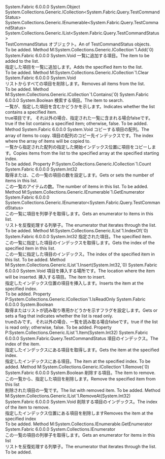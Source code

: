 <Type Name="TestCommandStatusList" FullName="System.Fabric.Query.TestCommandStatusList">
  <TypeSignature Language="C#" Value="public sealed class TestCommandStatusList : System.Collections.Generic.ICollection&lt;System.Fabric.Query.TestCommandStatus&gt;, System.Collections.Generic.IEnumerable&lt;System.Fabric.Query.TestCommandStatus&gt;, System.Collections.Generic.IList&lt;System.Fabric.Query.TestCommandStatus&gt;" />
  <TypeSignature Language="ILAsm" Value=".class public auto ansi sealed beforefieldinit TestCommandStatusList extends System.Object implements class System.Collections.Generic.ICollection`1&lt;class System.Fabric.Query.TestCommandStatus&gt;, class System.Collections.Generic.IEnumerable`1&lt;class System.Fabric.Query.TestCommandStatus&gt;, class System.Collections.Generic.IList`1&lt;class System.Fabric.Query.TestCommandStatus&gt;, class System.Collections.IEnumerable" />
  <TypeSignature Language="DocId" Value="T:System.Fabric.Query.TestCommandStatusList" />
  <TypeSignature Language="VB.NET" Value="Public NotInheritable Class TestCommandStatusList&#xA;Implements ICollection(Of TestCommandStatus), IEnumerable(Of TestCommandStatus), IList(Of TestCommandStatus)" />
  <TypeSignature Language="F#" Value="type TestCommandStatusList = class&#xA;    interface IList&lt;TestCommandStatus&gt;&#xA;    interface ICollection&lt;TestCommandStatus&gt;&#xA;    interface seq&lt;TestCommandStatus&gt;&#xA;    interface IEnumerable" />
  <AssemblyInfo>
    <AssemblyName>System.Fabric</AssemblyName>
    <AssemblyVersion>6.0.0.0</AssemblyVersion>
  </AssemblyInfo>
  <Base>
    <BaseTypeName>System.Object</BaseTypeName>
  </Base>
  <Interfaces>
    <Interface>
      <InterfaceName>System.Collections.Generic.ICollection&lt;System.Fabric.Query.TestCommandStatus&gt;</InterfaceName>
    </Interface>
    <Interface>
      <InterfaceName>System.Collections.Generic.IEnumerable&lt;System.Fabric.Query.TestCommandStatus&gt;</InterfaceName>
    </Interface>
    <Interface>
      <InterfaceName>System.Collections.Generic.IList&lt;System.Fabric.Query.TestCommandStatus&gt;</InterfaceName>
    </Interface>
  </Interfaces>
  <Docs>
    <summary>
            <span data-ttu-id="f3725-101"><see cref="T:System.Collections.Generic.IList`1" /> TestCommandStatus オブジェクト。</span><span class="sxs-lookup"><span data-stu-id="f3725-101">An <see cref="T:System.Collections.Generic.IList`1" /> of TestCommandStatus objects.</span></span>
            </summary>
    <remarks>To be added.</remarks>
  </Docs>
  <Members>
    <Member MemberName="Add">
      <MemberSignature Language="C#" Value="public void Add (System.Fabric.Query.TestCommandStatus item);" />
      <MemberSignature Language="ILAsm" Value=".method public hidebysig newslot virtual instance void Add(class System.Fabric.Query.TestCommandStatus item) cil managed" />
      <MemberSignature Language="DocId" Value="M:System.Fabric.Query.TestCommandStatusList.Add(System.Fabric.Query.TestCommandStatus)" />
      <MemberSignature Language="VB.NET" Value="Public Sub Add (item As TestCommandStatus)" />
      <MemberSignature Language="F#" Value="abstract member Add : System.Fabric.Query.TestCommandStatus -&gt; unit&#xA;override this.Add : System.Fabric.Query.TestCommandStatus -&gt; unit" Usage="testCommandStatusList.Add item" />
      <MemberType>Method</MemberType>
      <Implements>
        <InterfaceMember>M:System.Collections.Generic.ICollection`1.Add(`0)</InterfaceMember>
      </Implements>
      <AssemblyInfo>
        <AssemblyName>System.Fabric</AssemblyName>
        <AssemblyVersion>6.0.0.0</AssemblyVersion>
      </AssemblyInfo>
      <ReturnValue>
        <ReturnType>System.Void</ReturnType>
      </ReturnValue>
      <Parameters>
        <Parameter Name="item" Type="System.Fabric.Query.TestCommandStatus" />
      </Parameters>
      <Docs>
        <param name="item">
          <para><span data-ttu-id="f3725-102">一覧に追加する項目。</span><span class="sxs-lookup"><span data-stu-id="f3725-102">The item to be added to the list.</span></span></para>
        </param>
        <summary>
          <para><span data-ttu-id="f3725-103">指定した項目を一覧に追加します。</span><span class="sxs-lookup"><span data-stu-id="f3725-103">Adds the specified item to the list.</span></span></para>
        </summary>
        <remarks>To be added.</remarks>
      </Docs>
    </Member>
    <Member MemberName="Clear">
      <MemberSignature Language="C#" Value="public void Clear ();" />
      <MemberSignature Language="ILAsm" Value=".method public hidebysig newslot virtual instance void Clear() cil managed" />
      <MemberSignature Language="DocId" Value="M:System.Fabric.Query.TestCommandStatusList.Clear" />
      <MemberSignature Language="VB.NET" Value="Public Sub Clear ()" />
      <MemberSignature Language="F#" Value="abstract member Clear : unit -&gt; unit&#xA;override this.Clear : unit -&gt; unit" Usage="testCommandStatusList.Clear " />
      <MemberType>Method</MemberType>
      <Implements>
        <InterfaceMember>M:System.Collections.Generic.ICollection`1.Clear</InterfaceMember>
      </Implements>
      <AssemblyInfo>
        <AssemblyName>System.Fabric</AssemblyName>
        <AssemblyVersion>6.0.0.0</AssemblyVersion>
      </AssemblyInfo>
      <ReturnValue>
        <ReturnType>System.Void</ReturnType>
      </ReturnValue>
      <Parameters />
      <Docs>
        <summary>
          <para><span data-ttu-id="f3725-104">リストからすべての項目を削除します。</span><span class="sxs-lookup"><span data-stu-id="f3725-104">Removes all items from the list.</span></span></para>
        </summary>
        <remarks>To be added.</remarks>
      </Docs>
    </Member>
    <Member MemberName="Contains">
      <MemberSignature Language="C#" Value="public bool Contains (System.Fabric.Query.TestCommandStatus item);" />
      <MemberSignature Language="ILAsm" Value=".method public hidebysig newslot virtual instance bool Contains(class System.Fabric.Query.TestCommandStatus item) cil managed" />
      <MemberSignature Language="DocId" Value="M:System.Fabric.Query.TestCommandStatusList.Contains(System.Fabric.Query.TestCommandStatus)" />
      <MemberSignature Language="VB.NET" Value="Public Function Contains (item As TestCommandStatus) As Boolean" />
      <MemberSignature Language="F#" Value="abstract member Contains : System.Fabric.Query.TestCommandStatus -&gt; bool&#xA;override this.Contains : System.Fabric.Query.TestCommandStatus -&gt; bool" Usage="testCommandStatusList.Contains item" />
      <MemberType>Method</MemberType>
      <Implements>
        <InterfaceMember>M:System.Collections.Generic.ICollection`1.Contains(`0)</InterfaceMember>
      </Implements>
      <AssemblyInfo>
        <AssemblyName>System.Fabric</AssemblyName>
        <AssemblyVersion>6.0.0.0</AssemblyVersion>
      </AssemblyInfo>
      <ReturnValue>
        <ReturnType>System.Boolean</ReturnType>
      </ReturnValue>
      <Parameters>
        <Parameter Name="item" Type="System.Fabric.Query.TestCommandStatus" />
      </Parameters>
      <Docs>
        <param name="item">
          <para><span data-ttu-id="f3725-105">検索する項目。</span><span class="sxs-lookup"><span data-stu-id="f3725-105">The item to search.</span></span></para>
        </param>
        <summary>
          <para><span data-ttu-id="f3725-106">一覧が、指定した項目を含むかどうかを示します。</span><span class="sxs-lookup"><span data-stu-id="f3725-106">Indicates whether the list contains a specified item.</span></span></para>
        </summary>
        <returns>
          <para>
            <span data-ttu-id="f3725-107"><languageKeyword>true</languageKeyword>項目です。 それ以外の場合、指定された一覧に含まれる場合<languageKeyword>false</languageKeyword>です。</span><span class="sxs-lookup"><span data-stu-id="f3725-107"><languageKeyword>true</languageKeyword> if the list contains a specified item; otherwise, <languageKeyword>false</languageKeyword>.</span></span></para>
        </returns>
        <remarks>To be added.</remarks>
      </Docs>
    </Member>
    <Member MemberName="CopyTo">
      <MemberSignature Language="C#" Value="public void CopyTo (System.Fabric.Query.TestCommandStatus[] array, int arrayIndex);" />
      <MemberSignature Language="ILAsm" Value=".method public hidebysig newslot virtual instance void CopyTo(class System.Fabric.Query.TestCommandStatus[] array, int32 arrayIndex) cil managed" />
      <MemberSignature Language="DocId" Value="M:System.Fabric.Query.TestCommandStatusList.CopyTo(System.Fabric.Query.TestCommandStatus[],System.Int32)" />
      <MemberSignature Language="VB.NET" Value="Public Sub CopyTo (array As TestCommandStatus(), arrayIndex As Integer)" />
      <MemberSignature Language="F#" Value="abstract member CopyTo : System.Fabric.Query.TestCommandStatus[] * int -&gt; unit&#xA;override this.CopyTo : System.Fabric.Query.TestCommandStatus[] * int -&gt; unit" Usage="testCommandStatusList.CopyTo (array, arrayIndex)" />
      <MemberType>Method</MemberType>
      <AssemblyInfo>
        <AssemblyName>System.Fabric</AssemblyName>
        <AssemblyVersion>6.0.0.0</AssemblyVersion>
      </AssemblyInfo>
      <ReturnValue>
        <ReturnType>System.Void</ReturnType>
      </ReturnValue>
      <Parameters>
        <Parameter Name="array" Type="System.Fabric.Query.TestCommandStatus[]" />
        <Parameter Name="arrayIndex" Type="System.Int32" />
      </Parameters>
      <Docs>
        <param name="array">
          <para><span data-ttu-id="f3725-108">コピーする項目の配列。</span><span class="sxs-lookup"><span data-stu-id="f3725-108">The array of items to copy.</span></span></para>
        </param>
        <param name="arrayIndex">
          <para><span data-ttu-id="f3725-109">項目の配列のコピー先インデックスです。</span><span class="sxs-lookup"><span data-stu-id="f3725-109">The index where the array of items will be copied to.</span></span></para>
        </param>
        <summary>
          <para><span data-ttu-id="f3725-110">一覧から指定された配列の指定した開始インデックス位置に項目をコピーします。</span><span class="sxs-lookup"><span data-stu-id="f3725-110">Copies items from the list to the specified array at the specified starting index.</span></span></para>
        </summary>
        <remarks>To be added.</remarks>
      </Docs>
    </Member>
    <Member MemberName="Count">
      <MemberSignature Language="C#" Value="public int Count { get; }" />
      <MemberSignature Language="ILAsm" Value=".property instance int32 Count" />
      <MemberSignature Language="DocId" Value="P:System.Fabric.Query.TestCommandStatusList.Count" />
      <MemberSignature Language="VB.NET" Value="Public ReadOnly Property Count As Integer" />
      <MemberSignature Language="F#" Value="member this.Count : int" Usage="System.Fabric.Query.TestCommandStatusList.Count" />
      <MemberType>Property</MemberType>
      <Implements>
        <InterfaceMember>P:System.Collections.Generic.ICollection`1.Count</InterfaceMember>
      </Implements>
      <AssemblyInfo>
        <AssemblyName>System.Fabric</AssemblyName>
        <AssemblyVersion>6.0.0.0</AssemblyVersion>
      </AssemblyInfo>
      <ReturnValue>
        <ReturnType>System.Int32</ReturnType>
      </ReturnValue>
      <Docs>
        <summary>
          <para><span data-ttu-id="f3725-111">取得または、この一覧の項目の数を設定します。</span><span class="sxs-lookup"><span data-stu-id="f3725-111">Gets or sets the number of items in this list.</span></span></para>
        </summary>
        <value>
          <para><span data-ttu-id="f3725-112">この一覧のアイテムの数。</span><span class="sxs-lookup"><span data-stu-id="f3725-112">The number of items in this list.</span></span></para>
        </value>
        <remarks>To be added.</remarks>
      </Docs>
    </Member>
    <Member MemberName="GetEnumerator">
      <MemberSignature Language="C#" Value="public System.Collections.Generic.IEnumerator&lt;System.Fabric.Query.TestCommandStatus&gt; GetEnumerator ();" />
      <MemberSignature Language="ILAsm" Value=".method public hidebysig newslot virtual instance class System.Collections.Generic.IEnumerator`1&lt;class System.Fabric.Query.TestCommandStatus&gt; GetEnumerator() cil managed" />
      <MemberSignature Language="DocId" Value="M:System.Fabric.Query.TestCommandStatusList.GetEnumerator" />
      <MemberSignature Language="VB.NET" Value="Public Function GetEnumerator () As IEnumerator(Of TestCommandStatus)" />
      <MemberSignature Language="F#" Value="abstract member GetEnumerator : unit -&gt; System.Collections.Generic.IEnumerator&lt;System.Fabric.Query.TestCommandStatus&gt;&#xA;override this.GetEnumerator : unit -&gt; System.Collections.Generic.IEnumerator&lt;System.Fabric.Query.TestCommandStatus&gt;" Usage="testCommandStatusList.GetEnumerator " />
      <MemberType>Method</MemberType>
      <Implements>
        <InterfaceMember>M:System.Collections.Generic.IEnumerable`1.GetEnumerator</InterfaceMember>
      </Implements>
      <AssemblyInfo>
        <AssemblyName>System.Fabric</AssemblyName>
        <AssemblyVersion>6.0.0.0</AssemblyVersion>
      </AssemblyInfo>
      <ReturnValue>
        <ReturnType>System.Collections.Generic.IEnumerator&lt;System.Fabric.Query.TestCommandStatus&gt;</ReturnType>
      </ReturnValue>
      <Parameters />
      <Docs>
        <summary>
          <para><span data-ttu-id="f3725-113">この一覧に項目を列挙子を取得します。</span><span class="sxs-lookup"><span data-stu-id="f3725-113">Gets an enumerator to items in this list.</span></span></para>
        </summary>
        <returns>
          <para><span data-ttu-id="f3725-114">リストを反復処理する列挙子。</span><span class="sxs-lookup"><span data-stu-id="f3725-114">The enumerator that iterates through the list.</span></span></para>
        </returns>
        <remarks>To be added.</remarks>
      </Docs>
    </Member>
    <Member MemberName="IndexOf">
      <MemberSignature Language="C#" Value="public int IndexOf (System.Fabric.Query.TestCommandStatus item);" />
      <MemberSignature Language="ILAsm" Value=".method public hidebysig newslot virtual instance int32 IndexOf(class System.Fabric.Query.TestCommandStatus item) cil managed" />
      <MemberSignature Language="DocId" Value="M:System.Fabric.Query.TestCommandStatusList.IndexOf(System.Fabric.Query.TestCommandStatus)" />
      <MemberSignature Language="VB.NET" Value="Public Function IndexOf (item As TestCommandStatus) As Integer" />
      <MemberSignature Language="F#" Value="abstract member IndexOf : System.Fabric.Query.TestCommandStatus -&gt; int&#xA;override this.IndexOf : System.Fabric.Query.TestCommandStatus -&gt; int" Usage="testCommandStatusList.IndexOf item" />
      <MemberType>Method</MemberType>
      <Implements>
        <InterfaceMember>M:System.Collections.Generic.IList`1.IndexOf(`0)</InterfaceMember>
      </Implements>
      <AssemblyInfo>
        <AssemblyName>System.Fabric</AssemblyName>
        <AssemblyVersion>6.0.0.0</AssemblyVersion>
      </AssemblyInfo>
      <ReturnValue>
        <ReturnType>System.Int32</ReturnType>
      </ReturnValue>
      <Parameters>
        <Parameter Name="item" Type="System.Fabric.Query.TestCommandStatus" />
      </Parameters>
      <Docs>
        <param name="item">
          <para><span data-ttu-id="f3725-115">指定された項目。</span><span class="sxs-lookup"><span data-stu-id="f3725-115">The specified item.</span></span></para>
        </param>
        <summary>
          <para><span data-ttu-id="f3725-116">この一覧に指定した項目のインデックスを取得します。</span><span class="sxs-lookup"><span data-stu-id="f3725-116">Gets the index of the specified item in this list.</span></span></para>
        </summary>
        <returns>
          <para><span data-ttu-id="f3725-117">この一覧に指定した項目のインデックス。</span><span class="sxs-lookup"><span data-stu-id="f3725-117">The index of the specified item in this list.</span></span></para>
        </returns>
        <remarks>To be added.</remarks>
      </Docs>
    </Member>
    <Member MemberName="Insert">
      <MemberSignature Language="C#" Value="public void Insert (int index, System.Fabric.Query.TestCommandStatus item);" />
      <MemberSignature Language="ILAsm" Value=".method public hidebysig newslot virtual instance void Insert(int32 index, class System.Fabric.Query.TestCommandStatus item) cil managed" />
      <MemberSignature Language="DocId" Value="M:System.Fabric.Query.TestCommandStatusList.Insert(System.Int32,System.Fabric.Query.TestCommandStatus)" />
      <MemberSignature Language="VB.NET" Value="Public Sub Insert (index As Integer, item As TestCommandStatus)" />
      <MemberSignature Language="F#" Value="abstract member Insert : int * System.Fabric.Query.TestCommandStatus -&gt; unit&#xA;override this.Insert : int * System.Fabric.Query.TestCommandStatus -&gt; unit" Usage="testCommandStatusList.Insert (index, item)" />
      <MemberType>Method</MemberType>
      <Implements>
        <InterfaceMember>M:System.Collections.Generic.IList`1.Insert(System.Int32,`0)</InterfaceMember>
      </Implements>
      <AssemblyInfo>
        <AssemblyName>System.Fabric</AssemblyName>
        <AssemblyVersion>6.0.0.0</AssemblyVersion>
      </AssemblyInfo>
      <ReturnValue>
        <ReturnType>System.Void</ReturnType>
      </ReturnValue>
      <Parameters>
        <Parameter Name="index" Type="System.Int32" />
        <Parameter Name="item" Type="System.Fabric.Query.TestCommandStatus" />
      </Parameters>
      <Docs>
        <param name="index">
          <para><span data-ttu-id="f3725-118">項目を挿入する場所です。</span><span class="sxs-lookup"><span data-stu-id="f3725-118">The location where the item will be inserted.</span></span></para>
        </param>
        <param name="item">
          <para><span data-ttu-id="f3725-119">挿入する項目。</span><span class="sxs-lookup"><span data-stu-id="f3725-119">The item to insert.</span></span></para>
        </param>
        <summary>
          <para><span data-ttu-id="f3725-120">指定したインデックス位置の項目を挿入します。</span><span class="sxs-lookup"><span data-stu-id="f3725-120">Inserts the item at the specified index.</span></span></para>
        </summary>
        <remarks>To be added.</remarks>
      </Docs>
    </Member>
    <Member MemberName="IsReadOnly">
      <MemberSignature Language="C#" Value="public bool IsReadOnly { get; }" />
      <MemberSignature Language="ILAsm" Value=".property instance bool IsReadOnly" />
      <MemberSignature Language="DocId" Value="P:System.Fabric.Query.TestCommandStatusList.IsReadOnly" />
      <MemberSignature Language="VB.NET" Value="Public ReadOnly Property IsReadOnly As Boolean" />
      <MemberSignature Language="F#" Value="member this.IsReadOnly : bool" Usage="System.Fabric.Query.TestCommandStatusList.IsReadOnly" />
      <MemberType>Property</MemberType>
      <Implements>
        <InterfaceMember>P:System.Collections.Generic.ICollection`1.IsReadOnly</InterfaceMember>
      </Implements>
      <AssemblyInfo>
        <AssemblyName>System.Fabric</AssemblyName>
        <AssemblyVersion>6.0.0.0</AssemblyVersion>
      </AssemblyInfo>
      <ReturnValue>
        <ReturnType>System.Boolean</ReturnType>
      </ReturnValue>
      <Docs>
        <summary>
          <para><span data-ttu-id="f3725-121">取得またはリストが読み取り専用かどうかを示すフラグを設定します。</span><span class="sxs-lookup"><span data-stu-id="f3725-121">Gets or sets a flag that indicates whether the list is read only.</span></span></para>
        </summary>
        <value>
          <para>
            <span data-ttu-id="f3725-122"><languageKeyword>true</languageKeyword>のみです。 それ以外の場合、一覧を読み取る場合<languageKeyword>false</languageKeyword>です。</span><span class="sxs-lookup"><span data-stu-id="f3725-122"><languageKeyword>true</languageKeyword> if the list is read only; otherwise, <languageKeyword>false</languageKeyword>.</span></span></para>
        </value>
        <remarks>To be added.</remarks>
      </Docs>
    </Member>
    <Member MemberName="Item">
      <MemberSignature Language="C#" Value="public System.Fabric.Query.TestCommandStatus this[int index] { get; set; }" />
      <MemberSignature Language="ILAsm" Value=".property instance class System.Fabric.Query.TestCommandStatus Item(int32)" />
      <MemberSignature Language="DocId" Value="P:System.Fabric.Query.TestCommandStatusList.Item(System.Int32)" />
      <MemberSignature Language="VB.NET" Value="Default Public Property Item(index As Integer) As TestCommandStatus" />
      <MemberSignature Language="F#" Value="member this.Item(int) : System.Fabric.Query.TestCommandStatus with get, set" Usage="System.Fabric.Query.TestCommandStatusList.Item" />
      <MemberType>Property</MemberType>
      <Implements>
        <InterfaceMember>P:System.Collections.Generic.IList`1.Item(System.Int32)</InterfaceMember>
      </Implements>
      <AssemblyInfo>
        <AssemblyName>System.Fabric</AssemblyName>
        <AssemblyVersion>6.0.0.0</AssemblyVersion>
      </AssemblyInfo>
      <ReturnValue>
        <ReturnType>System.Fabric.Query.TestCommandStatus</ReturnType>
      </ReturnValue>
      <Parameters>
        <Parameter Name="index" Type="System.Int32" />
      </Parameters>
      <Docs>
        <param name="index">
          <para><span data-ttu-id="f3725-123">項目のインデックス。</span><span class="sxs-lookup"><span data-stu-id="f3725-123">The index of the item.</span></span></para>
        </param>
        <summary>
          <para><span data-ttu-id="f3725-124">指定したインデックスにある項目を取得します。</span><span class="sxs-lookup"><span data-stu-id="f3725-124">Gets the item at the specified index.</span></span></para>
        </summary>
        <value>
          <para><span data-ttu-id="f3725-125">指定したインデックスにある項目。</span><span class="sxs-lookup"><span data-stu-id="f3725-125">The item at the specified index.</span></span></para>
        </value>
        <remarks>To be added.</remarks>
      </Docs>
    </Member>
    <Member MemberName="Remove">
      <MemberSignature Language="C#" Value="public bool Remove (System.Fabric.Query.TestCommandStatus item);" />
      <MemberSignature Language="ILAsm" Value=".method public hidebysig newslot virtual instance bool Remove(class System.Fabric.Query.TestCommandStatus item) cil managed" />
      <MemberSignature Language="DocId" Value="M:System.Fabric.Query.TestCommandStatusList.Remove(System.Fabric.Query.TestCommandStatus)" />
      <MemberSignature Language="VB.NET" Value="Public Function Remove (item As TestCommandStatus) As Boolean" />
      <MemberSignature Language="F#" Value="abstract member Remove : System.Fabric.Query.TestCommandStatus -&gt; bool&#xA;override this.Remove : System.Fabric.Query.TestCommandStatus -&gt; bool" Usage="testCommandStatusList.Remove item" />
      <MemberType>Method</MemberType>
      <Implements>
        <InterfaceMember>M:System.Collections.Generic.ICollection`1.Remove(`0)</InterfaceMember>
      </Implements>
      <AssemblyInfo>
        <AssemblyName>System.Fabric</AssemblyName>
        <AssemblyVersion>6.0.0.0</AssemblyVersion>
      </AssemblyInfo>
      <ReturnValue>
        <ReturnType>System.Boolean</ReturnType>
      </ReturnValue>
      <Parameters>
        <Parameter Name="item" Type="System.Fabric.Query.TestCommandStatus" />
      </Parameters>
      <Docs>
        <param name="item">
          <para><span data-ttu-id="f3725-126">削除する項目。</span><span class="sxs-lookup"><span data-stu-id="f3725-126">The item to remove.</span></span></para>
        </param>
        <summary>
          <para><span data-ttu-id="f3725-127">この一覧から、指定した項目を削除します。</span><span class="sxs-lookup"><span data-stu-id="f3725-127">Remove the specified item from this list</span></span></para>
        </summary>
        <returns>
          <para><span data-ttu-id="f3725-128">削除された項目の一覧です。</span><span class="sxs-lookup"><span data-stu-id="f3725-128">The list with removed item.</span></span></para>
        </returns>
        <remarks>To be added.</remarks>
      </Docs>
    </Member>
    <Member MemberName="RemoveAt">
      <MemberSignature Language="C#" Value="public void RemoveAt (int index);" />
      <MemberSignature Language="ILAsm" Value=".method public hidebysig newslot virtual instance void RemoveAt(int32 index) cil managed" />
      <MemberSignature Language="DocId" Value="M:System.Fabric.Query.TestCommandStatusList.RemoveAt(System.Int32)" />
      <MemberSignature Language="VB.NET" Value="Public Sub RemoveAt (index As Integer)" />
      <MemberSignature Language="F#" Value="abstract member RemoveAt : int -&gt; unit&#xA;override this.RemoveAt : int -&gt; unit" Usage="testCommandStatusList.RemoveAt index" />
      <MemberType>Method</MemberType>
      <Implements>
        <InterfaceMember>M:System.Collections.Generic.IList`1.RemoveAt(System.Int32)</InterfaceMember>
      </Implements>
      <AssemblyInfo>
        <AssemblyName>System.Fabric</AssemblyName>
        <AssemblyVersion>6.0.0.0</AssemblyVersion>
      </AssemblyInfo>
      <ReturnValue>
        <ReturnType>System.Void</ReturnType>
      </ReturnValue>
      <Parameters>
        <Parameter Name="index" Type="System.Int32" />
      </Parameters>
      <Docs>
        <param name="index">
          <para><span data-ttu-id="f3725-129">削除する項目のインデックス。</span><span class="sxs-lookup"><span data-stu-id="f3725-129">The index of the item to remove.</span></span></para>
        </param>
        <summary>
          <para><span data-ttu-id="f3725-130">指定したインデックス位置にある項目を削除します</span><span class="sxs-lookup"><span data-stu-id="f3725-130">Removes the item at the specified index</span></span></para>
        </summary>
        <remarks>To be added.</remarks>
      </Docs>
    </Member>
    <Member MemberName="System.Collections.IEnumerable.GetEnumerator">
      <MemberSignature Language="C#" Value="System.Collections.IEnumerator IEnumerable.GetEnumerator ();" />
      <MemberSignature Language="ILAsm" Value=".method hidebysig newslot virtual instance class System.Collections.IEnumerator System.Collections.IEnumerable.GetEnumerator() cil managed" />
      <MemberSignature Language="DocId" Value="M:System.Fabric.Query.TestCommandStatusList.System#Collections#IEnumerable#GetEnumerator" />
      <MemberSignature Language="VB.NET" Value="Function GetEnumerator () As IEnumerator Implements IEnumerable.GetEnumerator" />
      <MemberType>Method</MemberType>
      <Implements>
        <InterfaceMember>M:System.Collections.IEnumerable.GetEnumerator</InterfaceMember>
      </Implements>
      <AssemblyInfo>
        <AssemblyName>System.Fabric</AssemblyName>
        <AssemblyVersion>6.0.0.0</AssemblyVersion>
      </AssemblyInfo>
      <ReturnValue>
        <ReturnType>System.Collections.IEnumerator</ReturnType>
      </ReturnValue>
      <Parameters />
      <Docs>
        <summary>
          <para><span data-ttu-id="f3725-131">この一覧の項目の列挙子を取得します。</span><span class="sxs-lookup"><span data-stu-id="f3725-131">Gets an enumerator for items in this list</span></span></para>
        </summary>
        <returns>
          <para><span data-ttu-id="f3725-132">リストを反復処理する列挙子。</span><span class="sxs-lookup"><span data-stu-id="f3725-132">The enumerator that iterates through the list.</span></span></para>
        </returns>
        <remarks>To be added.</remarks>
      </Docs>
    </Member>
  </Members>
</Type>